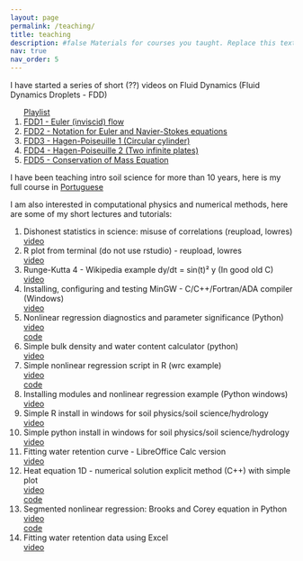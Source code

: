 ```yaml
---
layout: page
permalink: /teaching/
title: teaching
description: #false Materials for courses you taught. Replace this text with your description.
nav: true
nav_order: 5
---
```

I have started a series of short (??) videos on Fluid Dynamics (Fluid Dynamics Droplets - FDD)
<ol>
<a href="https://youtube.com/playlist?list=PLLRBE1uLYrK_9JIL9qrSbmrYPORklABKB">Playlist</a>
  <li> <a href="https://youtu.be/eddZOJF825E">FDD1 - Euler (inviscid) flow </a> </li>
  <li> <a href="https://youtu.be/cU1MM_DG5kg">FDD2 - Notation for Euler and Navier-Stokes equations </a> </li>
  <li> <a href="https://youtu.be/i1qMwuZ_1OU">FDD3 - Hagen-Poiseuille 1 (Circular cylinder) </a> </li>
  <li> <a href="https://youtu.be/AYp9DhjYgRw">FDD4 - Hagen-Poiseuille 2 (Two infinite plates) </a> </li>
  <li> <a href="https://youtu.be/J_CoSmkCzZU">FDD5 - Conservation of Mass Equation </a> </li>
  </ol>
  
I have been teaching intro soil science for more than 10 years, here is my full course in <a href="https://youtube.com/playlist?list=PLLRBE1uLYrK_9JIL9qrSbmrYPORklABKB">Portuguese</a>

I am also interested in computational physics and numerical methods, here are some of my short lectures and tutorials: 

<ol>
<li>
Dishonest statistics in science: misuse of correlations (reupload, lowres)
<br/> <a href=" https://youtu.be/Iv8OcnmW0Bo" >video</a></li>
<li>
R plot from terminal (do not use rstudio) - reupload, lowres
<br/><a href=" https://youtu.be/PxEBsYi7WZU">video</a></li>
<li>
Runge-Kutta 4 - Wikipedia example dy/dt = sin(t)² y (In good old C)
<br/><a href=" https://youtu.be/YTI3jYtsN80">video</a></li>
<li>
Installing, configuring and testing MinGW - C/C++/Fortran/ADA compiler (Windows)
<br/><a href=" https://youtu.be/2dN5pUq7Cj8">video</a></li>
<li>
Nonlinear regression diagnostics and parameter significance (Python)
<br/><a href=" https://youtu.be/ePzwCGbt7dw">video</a>
<br/><a href=" https://github.com/l3x0/statistics">code</a></li>

<li>
Simple bulk density and water content calculator (python)
<br/><a href=" https://youtu.be/JPIrcCrDAI4">video</a></li>
<li>
Simple nonlinear regression script in R (wrc example)
<br/><a href=" https://youtu.be/CwBldkG30Io">video</a>
<br/><a href=" https://github.com/l3x0/water-retention-curve-resources/blob/main/wrc.R">code</a></li>
<li>
Installing modules and nonlinear regression example (Python windows)
<br/><a href=" https://youtu.be/SAvOEUR1f-4">video</a></li>
<li>
Simple R install in windows for soil physics/soil science/hydrology
<br/><a href=" https://youtu.be/NzTrWBHXGn0">video</a></li>
<li>
Simple python install in windows for soil physics/soil science/hydrology
<br/><a href=" https://youtu.be/oVHaEv9tcd0">video</a></li>
<li>
Fitting water retention curve - LibreOffice Calc version
<br/><a href=" https://youtu.be/tV4VIWl17oQ">video</a></li>
<li>
Heat equation 1D - numerical solution explicit method (C++) with simple plot
<br/><a href=" https://youtu.be/9s_7mRLqa68">video</a>
<br/><a href=" https://github.com/l3x0/soilphysics/blob/main/heat1Dexplicit.cpp">code</a></li>
<li>
Segmented nonlinear regression: Brooks and Corey equation in Python
<br/><a href=" https://youtu.be/jY1f51pcJy8">video</a>
<br/><a href="  https://github.com/l3x0/water-retention-curve-resources">code</a></li>
<li>
Fitting water retention data using Excel
<br/><a href=" https://youtu.be/bRoXdDayX4E">video</a></li>
</ol>









